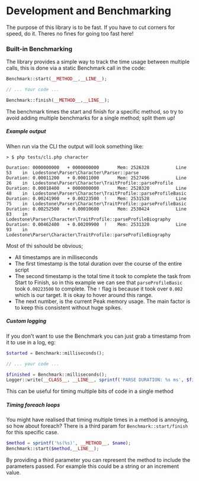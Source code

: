 # Development and Benchmarking

The purpose of this library is to be fast. If you have to cut corners for speed, do it. Theres no fines for going too fast here!

### Built-in Benchmarking

The library provides a simple way to track the time usage between multiple calls, this is done via a static Benchmark call in the code:

```php
Benchmark::start(__METHOD__,__LINE__);

// ... Your code ...

Benchmark::finish(__METHOD__,__LINE__);
```

The benchmark times the start and finish for a specific method, so try to avoid adding multiple benchmarks for a single method; split them up!

##### Example output

When run via the CLI the output will look something like:

```
> $ php tests/cli.php character

Duration: 0000000000   + 0000000000       Mem: 2526328          Line 53    in  Lodestone\Parser\Character\Parser::parse
Duration: 0.00011200   + 0.00011000       Mem: 2527496          Line 26    in  Lodestone\Parser\Character\TraitProfile::parseProfile
Duration: 0.00018400   + 0000000000       Mem: 2528320          Line 48    in  Lodestone\Parser\Character\TraitProfile::parseProfileBasic
Duration: 0.00241900   + 0.00223500  !    Mem: 2531528          Line 75    in  Lodestone\Parser\Character\TraitProfile::parseProfileBasic
Duration: 0.00252500   + 0.00010600       Mem: 2530424          Line 83    in  Lodestone\Parser\Character\TraitProfile::parseProfileBiography
Duration: 0.00462400   + 0.00209900  !    Mem: 2531320          Line 93    in  Lodestone\Parser\Character\TraitProfile::parseProfileBiography
```

Most of thi sshould be obvious;

- All timestamps are in milliseconds
- The first timestamp is the total duration over the course of the entire script
- The second timestamp is the total time it took to complete the task from Start to Finish, so in this example we can see that `parseProfileBasic` took `0.00223500` to complete. The `!` flag is because it took over `0.002` which is our target. It is okay to hover around this range.
- The next number, is the current Peak memory usage. The main factor is to keep this consistent without huge spikes.

##### Custom logging

If you don't want to use the Benchmark you can just grab a timestamp from it to use in a log, eg:

```php
$started = Benchmark::milliseconds();

// ... your code ...

$finished = Benchmark::milliseconds();
Logger::write(__CLASS__, __LINE__, sprintf('PARSE DURATION: %s ms', $finished - $started));
```

This can be useful for timing multiple bits of code in a single method


##### Timing foreach loops

You might have realised that timing multiple times in a method is annoying, so how about foreach? There is a third param for `Benchmark::start/finish` for this specific case.

```php
$method = sprintf('%s(%s)', __METHOD__, $name);
Benchmark::start($method,__LINE__);
```

By providing a third parameter you can represent the method to include the parameters passed. For example this could be a string or an increment value.



